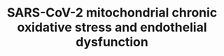 ---
annotations:
- id: PW:0000003
  parent: signaling pathway
  type: Pathway Ontology
  value: signaling pathway
- id: DOID:0080600
  parent: disease by infectious agent
  type: Disease Ontology
  value: COVID-19
- id: PW:0000378
  parent: regulatory pathway
  type: Pathway Ontology
  value: oxidative stress response pathway
authors:
- KJTLUC
- Mkutmon
- CMalyar
- Jingjingcai
- Egonw
- IsabelWassink
description: Long COVID-19 (Coronavirus disease) ranges from lingering symptoms 6-12
  months after contracting COVID-19 to severe implications caused by the virus. To
  understand the (molecular) mechanisms underlying Long COVID-19 and the potential
  role of chronic oxidative stress, this pathway concisely visualises mitochondrial
  hijacking by SARS-COV-2 leading to pro-senescent mitochondrial dysfunction and inflammation.
last-edited: 2022-05-17
organisms:
- Homo sapiens
redirect_from:
- /index.php/Pathway:WP5183
- /instance/WP5183
- /instance/WP5183_rr124655
revision: r124655
schema-jsonld:
- '@context': https://schema.org/
  '@id': https://wikipathways.github.io/pathways/WP5183.html
  '@type': Dataset
  creator:
    '@type': Organization
    name: WikiPathways
  description: Long COVID-19 (Coronavirus disease) ranges from lingering symptoms
    6-12 months after contracting COVID-19 to severe implications caused by the virus.
    To understand the (molecular) mechanisms underlying Long COVID-19 and the potential
    role of chronic oxidative stress, this pathway concisely visualises mitochondrial
    hijacking by SARS-COV-2 leading to pro-senescent mitochondrial dysfunction and
    inflammation.
  keywords:
  - ACAD9
  - ACE
  - ACE2
  - AGT
  - Angiotensin (1-7)
  - Angiotensin I
  - Angiotensin II
  - Angiotensin-(1-9)
  - BCS1KL
  - ECSIT
  - IL-18
  - IL-1β
  - IL-6
  - MAVS
  - MtROS
  - NDUFAF1
  - NDUFAF2
  - NF-kB
  - NFIP2
  - NLRP3
  - NLRX1
  - NOX1
  - PGC1
  - PHB1
  - RIG-I
  - Renin
  - SIRT6
  - TERF2
  - TERF2IP
  - TMEM173
  - TNF
  - TOMM70
  - TRAF3
  - TRAF6
  - nsp2
  - nsp7
  - orf9b
  - orf9c
  - p90rsk
  license: CC0
  name: SARS-CoV-2 mitochondrial chronic oxidative stress and endothelial dysfunction
seo: CreativeWork
title: SARS-CoV-2 mitochondrial chronic oxidative stress and endothelial dysfunction
wpid: WP5183
---